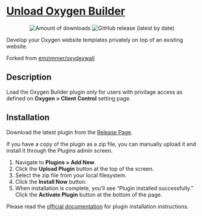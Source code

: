 <p align="center">
<a href="https://github.com/oxyrealm/unload-oxygen-builder"><h1>Unload Oxygen Builder</h1></a></p>

<p align="center">
<img alt="Amount of downloads" src="https://img.shields.io/github/downloads/oxyrealm/unload-oxygen-builder/total">
<img alt="GitHub release (latest by date)" src="https://img.shields.io/github/v/release/oxyrealm/unload-oxygen-builder">
</p>

Develop your Oxygen website templates privately on top of an existing website.

Forked from [emzimmer/oxydevwall](https://github.com/emzimmer/oxydevwall)

## Description

Load the Oxygen Builder plugin only for users with privilage access as defined on **Oxygen > Client Control** setting page.

## Installation 

Download the latest plugin from the [Release Page](https://github.com/oxyrealm/unload-oxygen-builder/releases/latest).

If you have a copy of the plugin as a zip file, you can manually upload it and install it through the Plugins admin screen.

1. Navigate to **Plugins > Add New**.
2. Click the **Upload Plugin** button at the top of the screen.
3. Select the zip file from your local filesystem.
4. Click the **Install Now** button.
5. When installation is complete, you’ll see “Plugin installed successfully.” Click the **Activate Plugin** button at the bottom of the page.

Please read the [official documentation](https://wordpress.org/support/article/managing-plugins/#manual-upload-via-wordpress-admin) for plugin installation instructions.


